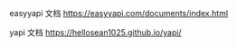 easyyapi 文档
https://easyyapi.com/documents/index.html

yapi 文档
https://hellosean1025.github.io/yapi/
